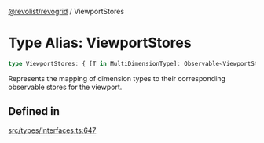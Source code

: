[@revolist/revogrid](README.md) / ViewportStores

# Type Alias: ViewportStores

```ts
type ViewportStores: { [T in MultiDimensionType]: Observable<ViewportState> };
```

Represents the mapping of dimension types to their corresponding observable stores for the viewport.

## Defined in

[src/types/interfaces.ts:647](https://github.com/revolist/revogrid/blob/2d9504ecff6b493d547df979b2259be6b639351c/src/types/interfaces.ts#L647)
